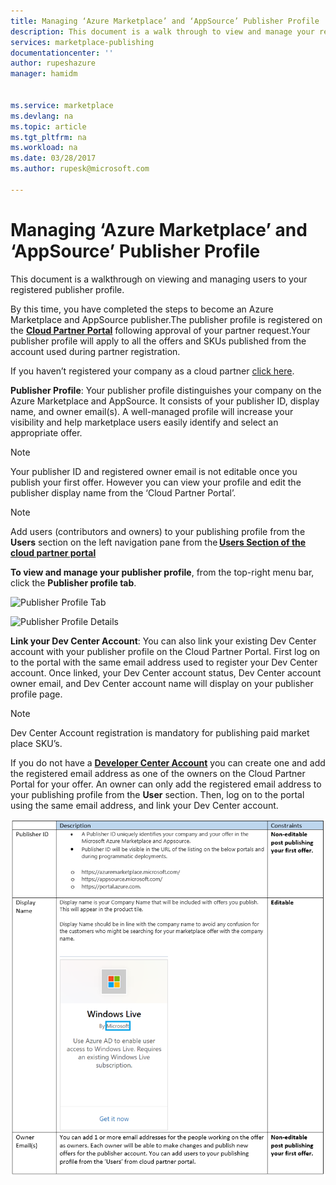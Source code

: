 ```yaml
---
title: Managing ‘Azure Marketplace’ and ‘AppSource’ Publisher Profile  | Microsoft Docs
description: This document is a walk through to view and manage your registered publisher profile.
services: marketplace-publishing
documentationcenter: ''
author: rupeshazure
manager: hamidm


ms.service: marketplace
ms.devlang: na
ms.topic: article
ms.tgt_pltfrm: na
ms.workload: na
ms.date: 03/28/2017
ms.author: rupesk@microsoft.com

---
```


# Managing ‘Azure Marketplace’ and ‘AppSource’ Publisher Profile

This document is a walkthrough on viewing and managing users to your registered publisher profile. 

By this time, you have completed the steps to become an Azure Marketplace and AppSource publisher.The publisher profile is registered on the **[Cloud Partner Portal](https://cloudpartner.azure.com/)** following approval of your partner request.Your publisher profile will apply to all the offers and SKUs published from the account used during partner registration.  

If you haven’t registered your company as a cloud partner [click here](./cloud-partner-portal-getting-started-with-the-cloud-partner-portal.md).


**Publisher Profile**: Your publisher profile distinguishes your company on the Azure Marketplace and AppSource. It consists of your publisher ID, display name, and owner email(s). A well-managed profile will increase your visibility and help marketplace users easily identify and select an appropriate offer.

> [!NOTE]
>  
> Your publisher ID and registered owner email is not editable once you publish your first offer. However you can view your profile and edit the publisher display name from the ‘Cloud Partner Portal’. 


> [!NOTE]  
> Add users (contributors and owners) to your publishing profile from the **Users** section on the left navigation pane from the **[Users Section of the cloud partner portal](cloud-partner-portal-manage-users.md)** 

**To view and manage your publisher profile**, from the top-right menu bar, click the **Publisher profile tab**. 

![Publisher Profile Tab](./media/cloud-partner-portal-how-to-manage-publisher-profile/publisherprofilenew.png)



![Publisher Profile Details](./media/cloud-partner-portal-how-to-manage-publisher-profile/publisherprofiledetails.png)


**Link your Dev Center Account**: You can also link your existing Dev Center account with your publisher profile on the Cloud Partner Portal. First log on to the portal with the same email address used to register your Dev Center account. Once linked, your Dev Center account status, Dev Center account owner email, and Dev Center account name will display on your publisher profile page. 

> [!NOTE]
> Dev Center Account registration is mandatory for publishing paid market place SKU’s.

If you do not have a **[Developer Center Account](https://docs.microsoft.com/azure/marketplace-publishing/marketplace-publishing-accounts-creation-registration)** you can create one and add the registered email address as one of the owners on the Cloud Partner Portal  for your offer.  An owner can only add the registered email address to your publishing profile from the **User** section. Then, log on to the portal using the same email address, and link your Dev Center account. 

![Publisher Profile Details](./media/cloud-partner-portal-how-to-manage-publisher-profile/publisherprofiledescription.png)







